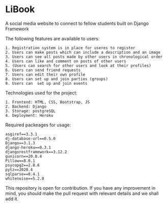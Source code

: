 # LiBook

A social media website to connect to fellow students built on Django Framework

The following features are available to users:

	1. Registration system is in place for useres to register
	2. Users can make posts which can include a description and an image
	3. Users can see all posts made by other users in chronological order
	4. Users can like and comment on posts of other users
	5. (Users can search for other users and look at their profiles)
	6. Users can send friend requests
	7. Users can edit their own profile
	8. Users can set up and join parties (groups)
	9. Users can  set up and join events
	


Technologies used for the project:

	1. Frontend: HTML, CSS, Bootstrap, JS
	2. Backend: Django
	3. Storage: postgreSQL
	4. Deployment: Heroku



Required packeages for usage:

	asgiref==3.3.1
	dj-database-url==0.5.0
	Django==3.1.3
	django-heroku==0.3.1
	djangorestframework==3.12.2
	gunicorn==20.0.4
	Pillow==8.0.1
	psycopg2==2.8.6
	pytz==2020.4
	sqlparse==0.4.1
	whitenoise==5.2.0


This repository is open for contribution. If you have any improvement in mind, you should make the pull request with relevant details and we shall add it.
